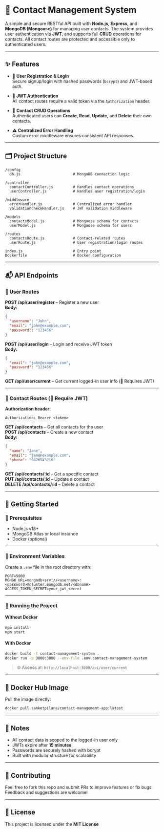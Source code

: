 # 📇 Contact Management System

A simple and secure RESTful API built with **Node.js**, **Express**, and **MongoDB (Mongoose)** for managing user contacts. The system provides user authentication via **JWT**, and supports full **CRUD** operations for contacts. All contact routes are protected and accessible only to authenticated users.

---

## ✨ Features

- 🔐 **User Registration & Login**  
  Secure signup/login with hashed passwords (`bcrypt`) and JWT-based auth.

- 🔑 **JWT Authentication**  
  All contact routes require a valid token via the `Authorization` header.

- 📒 **Contact CRUD Operations**  
  Authenticated users can **Create**, **Read**, **Update**, and **Delete** their own contacts.

- ⚠️ **Centralized Error Handling**  
  Custom error middleware ensures consistent API responses.

---

## 🗂️ Project Structure

```
/config
  db.js                        # MongoDB connection logic

/controller
  contactController.js         # Handles contact operations
  userController.js            # Handles user registration/login

/middleware
  errorHandler.js              # Centralized error handler
  validationCheckHandler.js    # JWT validation middleware

/models
  contactsModel.js             # Mongoose schema for contacts
  userModel.js                 # Mongoose schema for users

/routes
  contactsRoute.js             # Contact-related routes
  userRoute.js                 # User registration/login routes

index.js                       # Entry point
Dockerfile                     # Docker configuration
```

---

## 📬 API Endpoints

### 👤 User Routes

**POST /api/user/register** – Register a new user  
**Body:**

```json
{
  "username": "John",
  "email": "john@example.com",
  "password": "123456"
}
```

**POST /api/user/login** – Login and receive JWT token  
**Body:**

```json
{
  "email": "john@example.com",
  "password": "123456"
}
```

**GET /api/user/current** – Get current logged-in user info (🔐 Requires JWT)

---

### 📇 Contact Routes (🔐 Require JWT)

**Authorization header:**

```
Authorization: Bearer <token>
```

**GET /api/contacts** – Get all contacts for the user  
**POST /api/contacts** – Create a new contact  
**Body:**

```json
{
  "name": "Jane",
  "email": "jane@example.com",
  "phone": "9876543210"
}
```

**GET /api/contacts/:id** – Get a specific contact  
**PUT /api/contacts/:id** – Update a contact  
**DELETE /api/contacts/:id** – Delete a contact

---

## 🚀 Getting Started

### 🧰 Prerequisites

- Node.js v18+
- MongoDB Atlas or local instance
- Docker (optional)

---

### 🔐 Environment Variables

Create a `.env` file in the root directory with:

```env
PORT=5000
MONGO_URL=mongodb+srv://<username>:<password>@cluster.mongodb.net/<dbname>
ACCESS_TOKEN_SECRET=your_jwt_secret
```

---

### 🧪 Running the Project

#### Without Docker

```bash
npm install
npm start
```

#### With Docker

```bash
docker build -t contact-management-system .
docker run -p 3000:3000 --env-file .env contact-management-system
```

> 🌐 Access at: `http://localhost:3000/api/user/current`

---

## 🐳 Docker Hub Image

Pull the image directly:

```bash
docker pull sanketpilane/contact-management-app:latest
```

---

## 📌 Notes

- All contact data is scoped to the logged-in user only
- JWTs expire after **15 minutes**
- Passwords are securely hashed with bcrypt
- Built with modular structure for scalability

---

## 🤝 Contributing

Feel free to fork this repo and submit PRs to improve features or fix bugs. Feedback and suggestions are welcome!

---

## 📄 License

This project is licensed under the **MIT License**
